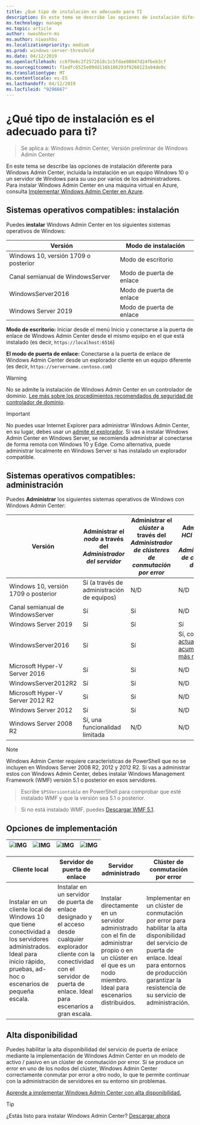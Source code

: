 ```yaml
---
title: ¿Qué tipo de instalación es adecuado para TI
description: En este tema se describe las opciones de instalación diferente para Windows Admin Center, incluida la instalación en un equipo Windows 10 o un servidor de Windows para su uso por varios de los administradores.
ms.technology: manage
ms.topic: article
author: nwashburn-ms
ms.author: niwashbu
ms.localizationpriority: medium
ms.prod: windows-server-threshold
ms.date: 04/12/2019
ms.openlocfilehash: cc6f9e6c2f2572618c1c5fdae00047d24fbeb3cf
ms.sourcegitcommit: f1edfc6525e09dd116b106293f9260123a94de0c
ms.translationtype: MT
ms.contentlocale: es-ES
ms.lasthandoff: 04/12/2019
ms.locfileid: "9296667"
---
```

# ¿Qué tipo de instalación es el adecuado para ti?

>Se aplica a: Windows Admin Center, Versión preliminar de Windows Admin Center

En este tema se describe las opciones de instalación diferente para Windows Admin Center, incluida la instalación en un equipo Windows 10 o un servidor de Windows para su uso por varios de los administradores. Para instalar Windows Admin Center en una máquina virtual en Azure, consulta [Implementar Windows Admin Center en Azure](../azure/deploy-wac-in-azure.md).

## Sistemas operativos compatibles: instalación

Puedes **instalar** Windows Admin Center en los siguientes sistemas operativos de Windows:

| **Versión** | **Modo de instalación** |
|-------------|-----------------------|
|Windows 10, versión 1709 o posterior | Modo de escritorio |
|Canal semianual de WindowsServer | Modo de puerta de enlace |
|WindowsServer2016 | Modo de puerta de enlace |
|Windows Server 2019 | Modo de puerta de enlace |

**Modo de escritorio:** Iniciar desde el menú Inicio y conectarse a la puerta de enlace de Windows Admin Center desde el mismo equipo en el que está instalado (es decir, `https://localhost:6516`)

**El modo de puerta de enlace:** Conectarse a la puerta de enlace de Windows Admin Center desde un explorador cliente en un equipo diferente (es decir, `https://servername.contoso.com`) 

> [!WARNING]
> No se admite la instalación de Windows Admin Center en un controlador de dominio. [Lee más sobre los procedimientos recomendados de seguridad de controlador de dominio](https://docs.microsoft.com/windows-server/identity/ad-ds/plan/security-best-practices/securing-domain-controllers-against-attack). 

> [!IMPORTANT]
> No puedes usar Internet Explorer para administrar Windows Admin Center, en su lugar, debes usar un [admite el explorador](../understand/faq.md#which-web-browsers-are-supported-by-windows-admin-center
).  Si vas a instalar Windows Admin Center en Windows Server, se recomienda administrar al conectarse de forma remota con Windows 10 y Edge.  Como alternativa, puede administrar localmente en Windows Server si has instalado un explorador compatible.

## Sistemas operativos compatibles: administración

Puedes **Administrar** los siguientes sistemas operativos de Windows con Windows Admin Center:

| Versión | Administrar el *nodo* a través del *Administrador del servidor* | Administrar el *clúster* a través del *Administrador de clústeres de conmutación por error* | Administrar *HCI* a través del *Administrador de clústeres de HCI*|
|-------------------------|---------------|-----|------------------------|
| Windows 10, versión 1709 o posterior | Sí (a través de administración de equipos) | N/D | N/D |
| Canal semianual de WindowsServer | Sí | Sí | N/D |
| Windows Server 2019 | Sí | Sí | Sí |
| WindowsServer2016 | Sí | Sí | Sí, con la [actualización acumulativa más reciente](../use/manage-hyper-converged.md#prepare-your-windows-server-2016-cluster-for-windows-admin-center) |
| Microsoft Hyper-V Server 2016 | Sí | Sí | N/D |
| WindowsServer2012R2 | Sí | Sí | N/D |
| Microsoft Hyper-V Server 2012 R2 | Sí | Sí | N/D |
| Windows Server 2012 | Sí | Sí | N/D |
| Windows Server 2008 R2 | Sí, una funcionalidad limitada | N/D | N/D |

> [!NOTE]
> Windows Admin Center requiere características de PowerShell que no se incluyen en Windows Server 2008 R2, 2012 y 2012 R2. Si vas a administrar estos con Windows Admin Center, debes instalar Windows Management Framework (WMF) versión 5.1 o posterior en esos servidores.

>Escribe `$PSVersiontable` en PowerShell para comprobar que esté instalado WMF y que la versión sea 5.1 o posterior. 

>Si no está instalado WMF, puedes [Descargar WMF 5.1](https://www.microsoft.com/en-us/download/details.aspx?id=54616).

## Opciones de implementación

| ![IMG](../media/deployment-options/W10.png) | ![IMG](../media/deployment-options/gateway.png) | ![IMG](../media/deployment-options/node.png) | ![IMG](../media/deployment-options/HA.png) |
|---|---|---|---|

| Cliente local | Servidor de puerta de enlace | Servidor administrado | Clúster de conmutación por error |
| --- | --- | --- | --- |
| Instalar en un cliente local de Windows 10 que tiene conectividad a los servidores administrados.  Ideal para inicio rápido, pruebas, ad-hoc o escenarios de pequeña escala. |Instalar en un servidor de puerta de enlace designado y el acceso desde cualquier explorador cliente con la conectividad con el servidor de puerta de enlace.  Ideal para escenarios a gran escala. | Instalar directamente en un servidor administrado con el fin de administrar propio o en un clúster en el que es un nodo miembro.  Ideal para escenarios distribuidos. | Implementar en un clúster de conmutación por error para habilitar la alta disponibilidad del servicio de puerta de enlace. Ideal para entornos de producción garantizar la resistencia de su servicio de administración. |

## Alta disponibilidad

Puedes habilitar la alta disponibilidad del servicio de puerta de enlace mediante la implementación de Windows Admin Center en un modelo de activo / pasivo en un clúster de conmutación por error. Si se produce un error en uno de los nodos del clúster, Windows Admin Center correctamente conmutar por error a otro nodo, lo que te permite continuar con la administración de servidores en su entorno sin problemas.

[Aprende a implementar Windows Admin Center con alta disponibilidad.](../deploy/high-availability.md)

> [!Tip]
> ¿Estás listo para instalar Windows Admin Center? [Descargar ahora](https://aka.ms/windowsadmincenter)
